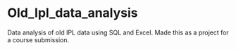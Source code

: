 # Old_Ipl_data_analysis
Data analysis of old IPL data using SQL and Excel. Made this as a project for a course submission.
